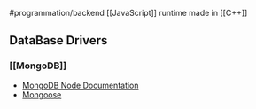 #programmation/backend 
[[JavaScript]] runtime made in [[C++]]

## DataBase Drivers
### [[MongoDB]]
- [MongoDB Node Documentation](https://www.mongodb.com/docs/drivers/node/current/)
- [Mongoose]( https://mongoosejs.com/docs/)
